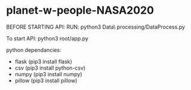 # planet-w-people-NASA2020

BEFORE STARTING API:
RUN: python3 Data\ processing/DataProcess.py

To start API: python3 root/app.py

python dependancies:
- flask (pip3 install flask)
- csv (pip3 install python-csv)
- numpy (pip3 install numpy)
- pillow (pip3 install pillow)
